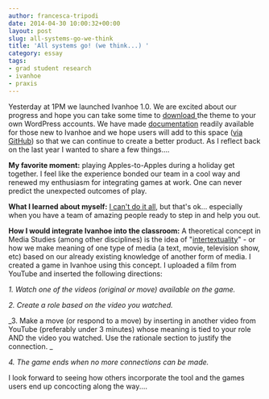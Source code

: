 ```yaml
---
author: francesca-tripodi
date: 2014-04-30 10:00:32+00:00
layout: post
slug: all-systems-go-we-think
title: 'All systems go! (we think...) '
category: essay
tags:
- grad student research
- ivanhoe
- praxis
---
```


Yesterday at 1PM we launched Ivanhoe 1.0. We are excited about our progress and hope you can take some time to [download ](http://ivanhoe.scholarslab.org/)the theme to your own WordPress accounts. We have made [documentation](http://ivanhoe.scholarslab.org/documentation.html) readily available for those new to Ivanhoe and we hope users will add to this space ([via GitHub](https://github.com/scholarslab/ivanhoe/issues?state=open)) so that we can continue to create a better product. As I reflect back on the last year I wanted to share a few things....

**My favorite moment:** playing Apples-to-Apples during a holiday get together. I feel like the experience bonded our team in a cool way and renewed my enthusiasm for integrating games at work. One can never predict the unexpected outcomes of play.

**What I learned about myself:** [I can't do it all](https://scholarslab.org/grad-student-research/when-expectations-meet-reality/), but that's ok... especially when you have a team of amazing people ready to step in and help you out.

**How I would integrate Ivanhoe into the classroom:** A theoretical concept in Media Studies (among other disciplines) is the idea of "[intertextuality](http://en.wikipedia.org/wiki/Intertextuality)" - or how we make meaning of one type of media (a text, movie, television show, etc) based on our already existing knowledge of another form of media. I created a game in Ivanhoe using this concept. I uploaded a film from YouTube and inserted the following directions:

_1. Watch one of the videos (original or move) available on the game._

_2. Create a role based on the video you watched._

_3. Make a move (or respond to a move) by inserting in another video from YouTube (preferably under 3 minutes) whose meaning is tied to your role AND the video you watched. Use the rationale section to justify the connection. _

_4. The game ends when no more connections can be made._

I look forward to seeing how others incorporate the tool and the games users end up concocting along the way....
